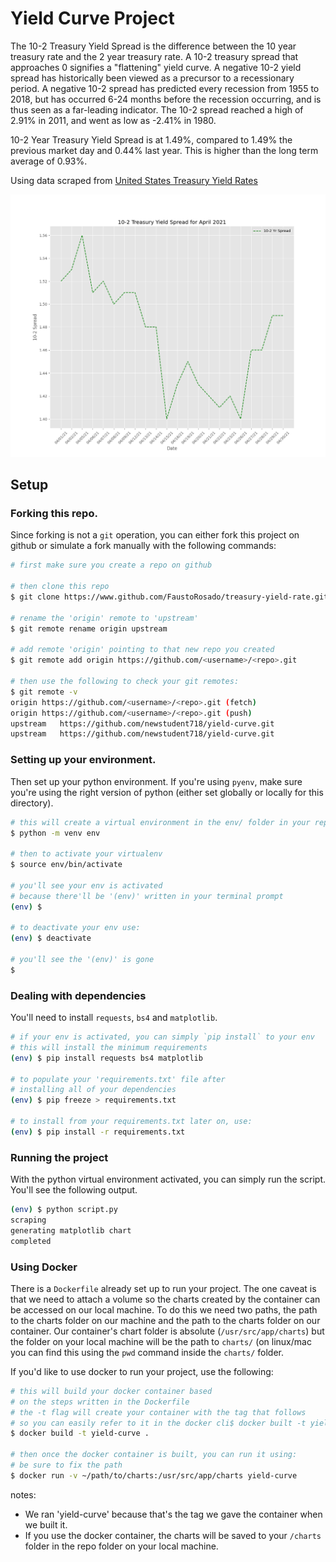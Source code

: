 # Yield Curve Project


The 10-2 Treasury Yield Spread is the difference between the 10 year treasury rate and the 2 year treasury rate. A 10-2 treasury spread that approaches 0 signifies a "flattening" yield curve. A negative 10-2 yield spread has historically been viewed as a precursor to a recessionary period. A negative 10-2 spread has predicted every recession from 1955 to 2018, but has occurred 6-24 months before the recession occurring, and is thus seen as a far-leading indicator. The 10-2 spread reached a high of 2.91% in 2011, and went as low as -2.41% in 1980.

10-2 Year Treasury Yield Spread is at 1.49%, compared to 1.49% the previous market day and 0.44% last year. This is higher than the long term average of 0.93%.

Using data scraped from [United States Treasury Yield Rates](https://www.treasury.gov/resource-center/data-chart-center/interest-rates/Pages/TextView.aspx?data=yield')

![10-2 Yield Curve April 2021](charts\10_2-yield-curve-05-03-21-012146.png)

## Setup

### Forking this repo.

Since forking is not a `git` operation, you can either fork this project on github or simulate a fork manually with the following commands:

```bash
# first make sure you create a repo on github

# then clone this repo
$ git clone https://www.github.com/FaustoRosado/treasury-yield-rate.git

# rename the 'origin' remote to 'upstream'
$ git remote rename origin upstream

# add remote 'origin' pointing to that new repo you created
$ git remote add origin https://github.com/<username>/<repo>.git 

# then use the following to check your git remotes:
$ git remote -v
origin https://github.com/<username>/<repo>.git (fetch)
origin https://github.com/<username>/<repo>.git (push)
upstream   https://github.com/newstudent718/yield-curve.git
upstream   https://github.com/newstudent718/yield-curve.git
```

### Setting up your environment.

Then set up your python environment. If you're using `pyenv`, make sure you're using the right version of python (either set globally or locally for this directory). 

```bash
# this will create a virtual environment in the env/ folder in your repo
$ python -m venv env

# then to activate your virtualenv
$ source env/bin/activate

# you'll see your env is activated
# because there'll be '(env)' written in your terminal prompt
(env) $ 

# to deactivate your env use:
(env) $ deactivate

# you'll see the '(env)' is gone
$ 

```

### Dealing with dependencies

You'll need to install `requests`, `bs4` and `matplotlib`.

```bash
# if your env is activated, you can simply `pip install` to your env
# this will install the minimum requirements
(env) $ pip install requests bs4 matplotlib 

# to populate your 'requirements.txt' file after 
# installing all of your dependencies
(env) $ pip freeze > requirements.txt

# to install from your requirements.txt later on, use:
(env) $ pip install -r requirements.txt
```
### Running the project

With the python virtual environment activated, you can simply run the script. You'll see the following output.
```bash
(env) $ python script.py
scraping
generating matplotlib chart
completed

```


### Using Docker

There is a `Dockerfile` already set up to run your project. The one caveat is that we need to attach a volume so the charts created by the container can be accessed on our local machine. To do this we need two paths, the path to the charts folder on our machine and the path to the charts folder on our container. Our container's chart folder is absolute (`/usr/src/app/charts`) but the folder on your local machine will be the path to `charts/` (on linux/mac you can find this using the `pwd` command inside the `charts/` folder.

If you'd like to use docker to run your project, use the following:

```bash
# this will build your docker container based 
# on the steps written in the Dockerfile
# the -t flag will create your container with the tag that follows
# so you can easily refer to it in the docker cli$ docker built -t yield-curve
$ docker build -t yield-curve .

# then once the docker container is built, you can run it using:
# be sure to fix the path
$ docker run -v ~/path/to/charts:/usr/src/app/charts yield-curve 
```	
notes: 
* We ran 'yield-curve' because that's the tag we gave the container when we built it.
* If you use the docker container, the charts will be saved to your `/charts` folder in the repo folder on your local machine. 


